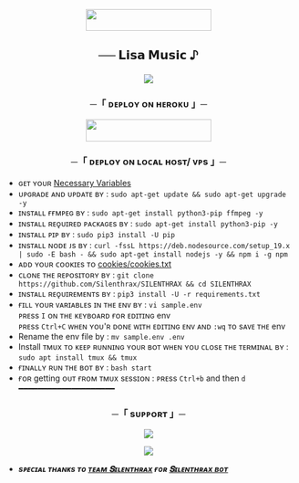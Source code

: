 <p align="center"><a href="https://github.com/Silenthrax/SILENTHRAX/blob/main/SILENTHRAX/assets/cookies.txt"> <img src="https://img.shields.io/badge/Add%20Your%20Cookies-blue?style=for-the-badge" width="220" height="38.45"/></a></p>
  
  <h2 align="center">
    ── 𝗟𝗶𝘀𝗮 𝗠𝘂𝘀𝗶𝗰 ♪ 
<p align="center">
  <img src="https://files.catbox.moe/8f3oe7.jpg">
</p>

<h3 align="center">
    ─「 ᴅᴇᴩʟᴏʏ ᴏɴ ʜᴇʀᴏᴋᴜ 」─
</h3>

<p align="center"><a href="https://dashboard.heroku.com/new?template=https://github.com/Silenthrax/SILENTHRAX"> <img src="https://img.shields.io/badge/Deploy%20On%20Heroku-black?style=for-the-badge&logo=heroku" width="220" height="38.45"/></a></p>
<h3 align="center">
    ─「 ᴅᴇᴩʟᴏʏ ᴏɴ ʟᴏᴄᴀʟ ʜᴏsᴛ/ ᴠᴘs 」─
</h3>

- ɢᴇᴛ ʏᴏᴜʀ [Necessary Variables](https://github.com/Silenthrax/SILENTHRAX/blob/main/sample.env)
- ᴜᴘɢʀᴀᴅᴇ ᴀɴᴅ ᴜᴘᴅᴀᴛᴇ ʙʏ :
```sudo apt-get update && sudo apt-get upgrade -y```
- ɪɴsᴛᴀʟʟ ғғᴍᴘᴇɢ ʙʏ :
```sudo apt-get install python3-pip ffmpeg -y```
- ɪɴsᴛᴀʟʟ ʀᴇǫᴜɪʀᴇᴅ ᴘᴀᴄᴋᴀɢᴇs ʙʏ :
```sudo apt-get install python3-pip -y```
- ɪɴsᴛᴀʟʟ ᴘɪᴘ ʙʏ :
```sudo pip3 install -U pip```
- ɪɴsᴛᴀʟʟ ɴᴏᴅᴇ ᴊs ʙʏ :
```curl -fssL https://deb.nodesource.com/setup_19.x | sudo -E bash - && sudo apt-get install nodejs -y && npm i -g npm```
- ᴀᴅᴅ ʏᴏᴜʀ ᴄᴏᴏᴋɪᴇs ᴛᴏ [cookies/cookies.txt](https://github.com/Silenthrax/SILENTHRAX/blob/main/SILENTHRAX/assets/cookies.txt)
- ᴄʟᴏɴᴇ ᴛʜᴇ ʀᴇᴘᴏsɪᴛᴏʀʏ ʙʏ :
```git clone https://github.com/Silenthrax/SILENTHRAX && cd SILENTHRAX```
- ɪɴsᴛᴀʟʟ ʀᴇǫᴜɪʀᴇᴍᴇɴᴛs ʙʏ :
```pip3 install -U -r requirements.txt```
- ғɪʟʟ ʏᴏᴜʀ ᴠᴀʀɪᴀʙʟᴇs ɪɴ ᴛʜᴇ ᴇɴᴠ ʙʏ :
```vi sample.env```<br>
ᴘʀᴇss ```I``` ᴏɴ ᴛʜᴇ ᴋᴇʏʙᴏᴀʀᴅ ғᴏʀ ᴇᴅɪᴛɪɴɢ env<br>
ᴘʀᴇss ```Ctrl+C``` ᴡʜᴇɴ ʏᴏᴜ'ʀ ᴅᴏɴᴇ ᴡɪᴛʜ ᴇᴅɪᴛɪɴɢ ᴇɴᴠ ᴀɴᴅ ```:wq``` ᴛᴏ sᴀᴠᴇ ᴛʜᴇ env<br>
- Rename the env file by :
```mv sample.env .env```
- Install ᴛᴍᴜx ᴛᴏ ᴋᴇᴇᴘ ʀᴜɴɴɪɴɢ ʏᴏᴜʀ ʙᴏᴛ ᴡʜᴇɴ ʏᴏᴜ ᴄʟᴏsᴇ ᴛʜᴇ ᴛᴇʀᴍɪɴᴀʟ ʙʏ :
```sudo apt install tmux && tmux```
- ғɪɴᴀʟʟʏ ʀᴜɴ ᴛʜᴇ ʙᴏᴛ ʙʏ :
```bash start```
- ғᴏʀ getting ᴏᴜᴛ ғʀᴏᴍ ᴛᴍᴜx sᴇssɪᴏɴ : ᴘʀᴇss ```Ctrl+b``` and then ```d```<br>
━━━━━━━━━━━━━━━━━━━━

<h3 align="center">
    ─「 sᴜᴩᴩᴏʀᴛ 」─
</h3>

<p align="center">
<a href="https://t.me/Silenthrex"><img src="https://img.shields.io/badge/-Support%20Group-blue.svg?style=for-the-badge&logo=Telegram"></a>
</p>

<p align="center">
<a href="https://t.me/Silenthrex"><img src="https://img.shields.io/badge/-Support%20Channel-blue.svg?style=for-the-badge&logo=Telegram"></a>
</p>

- <b> _sᴩᴇᴄɪᴀʟ ᴛʜᴀɴᴋs ᴛᴏ [ᴛᴇᴀᴍ 𝐒ɪʟᴇɴᴛʜʀᴀx](https://t.me/Silenthrex) ғᴏʀ [𝐒ɪʟᴇɴᴛʜʀᴀx ʙᴏᴛ](https://github.com/Silenthrax/SILENTHRAX)_ </b>

